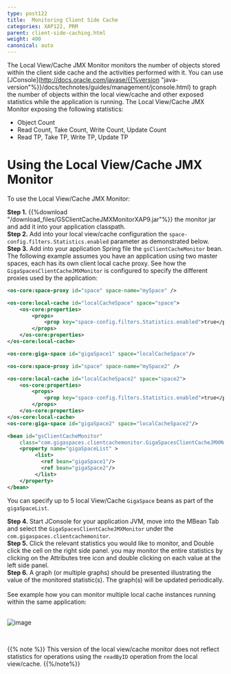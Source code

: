 ```yaml
---
type: post122
title:  Monitoring Client Side Cache
categories: XAP122, PRM
parent: client-side-caching.html
weight: 400
canonical: auto
---
```




The Local View/Cache JMX Monitor monitors the number of objects stored within the client side cache and the activities performed with it. You can use [JConsole](http://docs.oracle.com/javase/{{%version "java-version"%}}/docs/technotes/guides/management/jconsole.html) to graph the number of objects within the local view/cache and other exposed statistics while the application is running. The Local View/Cache JMX Monitor exposing the following statistics:

- Object Count
- Read Count, Take Count, Write Count, Update Count
- Read TP, Take TP, Write TP, Update TP

# Using the Local View/Cache JMX Monitor

To use the Local View/Cache JMX Monitor:

**Step 1.** {{%download "/download_files/GSClientCacheJMXMonitorXAP9.jar"%}} the monitor jar and add it into your application classpath.<br>
**Step 2.** Add into your local view/cache configuration the `space-config.filters.Statistics.enabled` parameter as demonstrated below.<br>
**Step 3.** Add into your application Spring file the `gsClientCacheMonitor` bean. The following example assumes you have an application using two master spaces, each has its own client local cache proxy. See how the `GigaSpacesClientCacheJMXMonitor` is configured to specify the different proxies used by the application:<br>


```xml
<os-core:space-proxy id="space" space-name="mySpace" />

<os-core:local-cache id="localCacheSpace" space="space">
    <os-core:properties>
        <props>
            <prop key="space-config.filters.Statistics.enabled">true</prop>
        </props>
    </os-core:properties>
</os-core:local-cache>

<os-core:giga-space id="gigaSpace1" space="localCacheSpace"/>

<os-core:space-proxy id="space" space-name="mySpace2" />

<os-core:local-cache id="localCacheSpace2" space="space2">
    <os-core:properties>
        <props>
            <prop key="space-config.filters.Statistics.enabled">true</prop>
        </props>
    </os-core:properties>
</os-core:local-cache>
<os-core:giga-space id="gigaSpace2" space="localCacheSpace2"/>

<bean id="gsClientCacheMonitor"
	class="com.gigaspaces.clientcachemonitor.GigaSpacesClientCacheJMXMonitor">
	<property name="gigaSpaceList" >
    	 <list>
           <ref bean="gigaSpace1"/>
           <ref bean="gigaSpace2"/>
         </list>
	</property>
</bean>
```

You can specify up to 5 local View/Cache `GigaSpace` beans as part of the `gigaSpaceList`.

**Step 4.** Start JConsole for your application JVM, move into the MBean Tab and select the `GigaSpacesClientCacheJMXMonitor` under the `com.gigaspaces.clientcachemonitor`.<br>
**Step 5.** Click the relevant statistics you would like to monitor, and Double click the cell on the right side panel. you may monitor the entire statistics by clicking on the Attributes tree icon and double clicking on each value at the left side panel.<br>
**Step 6.** A graph (or multiple graphs) should be presented illustrating the value of the monitored statistic(s). The graph(s) will be updated periodically.<br><br>
See   example how you can monitor multiple local cache instances running within the same application:<br>
<br>

![image](/attachment_files/clientCacheJMXMonitor.jpg)

<br>

{{% note %}}
This version of the local view/cache monitor does not reflect statistics for operations using the `readByID` operation from the local view/cache.
{{%/note%}}


